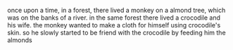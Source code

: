 once upon a time, in a forest, there lived a monkey on a almond tree, which was on the banks of a river. in the same forest there lived a crocodile and his wife. the monkey wanted to make a cloth for himself using crocodile's skin. so he slowly started to be friend with the crocodile by feeding him the almonds